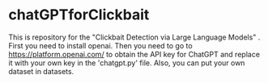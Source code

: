 # chatGPTforClickbait
This is repository for the "Clickbait Detection via Large Language Models" . First you need to install openai. Then you need to go to https://platform.openai.com/ to obtain the API key for ChatGPT and replace it with your own key in the 'chatgpt.py' file. Also, you can put your own dataset in datasets.

